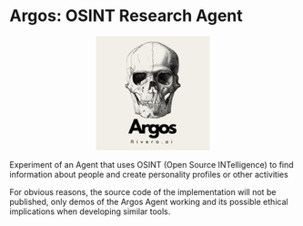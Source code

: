 # Argos: OSINT Research Agent

<div align="center">
  <img src="argoslogo.png" alt="argos Logo" width="200"/>
</div>


Experiment of an Agent that uses OSINT (Open Source INTelligence) to find information about people and create personality profiles or other activities

For obvious reasons, the source code of the implementation will not be published, only demos of the Argos Agent working and its possible ethical implications when developing similar tools.
